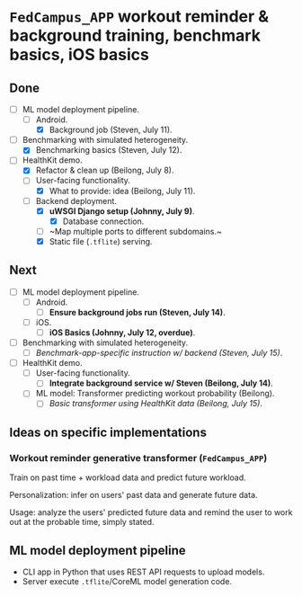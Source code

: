 # `FedCampus_APP` workout reminder & background training, benchmark basics, iOS basics

## Done

- [ ] ML model deployment pipeline.
    - [ ] Android.
        - [x] Background job (Steven, July 11).
- [ ] Benchmarking with simulated heterogeneity.
    - [x] Benchmarking basics (Steven, July 12).
- [ ] HealthKit demo.
    - [x] Refactor & clean up (Beilong, July 8).
    - [ ] User-facing functionality.
        - [x] What to provide: idea (Beilong, July 11).
    - [ ] Backend deployment.
        - [x] **uWSGI Django setup (Johnny, July 9)**.
            - [x] Database connection.
        - [ ] ~Map multiple ports to different subdomains.~
        - [x] Static file (`.tflite`) serving.

## Next

- [ ] ML model deployment pipeline.
    - [ ] Android.
        - [ ] **Ensure background jobs run (Steven, July 14)**.
    - [ ] iOS.
        - [ ] **iOS Basics (Johnny, July 12, overdue)**.
- [ ] Benchmarking with simulated heterogeneity.
    - [ ] *Benchmark-app-specific instruction w/ backend (Steven, July 15)*.
- [ ] HealthKit demo.
    - [ ] User-facing functionality.
        - [ ] **Integrate background service w/ Steven (Beilong, July 14)**.
    - [ ] ML model: Transformer predicting workout probability (Beilong).
        - [ ] *Basic transformer using HealthKit data (Beilong, July 15)*.

## Ideas on specific implementations

### Workout reminder generative transformer (`FedCampus_APP`)

Train on past time + workload data and predict future workload.

Personalization: infer on users' past data and generate future data.

Usage: analyze the users' predicted future data and remind the user to work out
at the probable time, simply stated.

## ML model deployment pipeline

- CLI app in Python that uses REST API requests to upload models.
- Server execute `.tflite`/CoreML model generation code.
